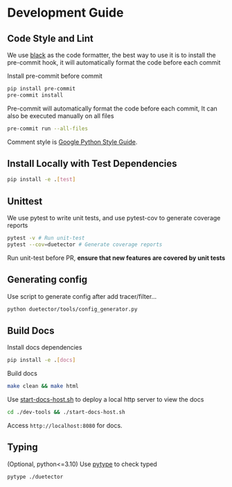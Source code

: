 # Development Guide

## Code Style and Lint

We use [black](https://github.com/psf/black) as the code formatter, the best way to use it is to install the pre-commit hook, it will automatically format the code before each commit

Install pre-commit before commit

```bash
pip install pre-commit
pre-commit install
```

Pre-commit will automatically format the code before each commit, It can also be executed manually on all files

```bash
pre-commit run --all-files
```

Comment style is [Google Python Style Guide](https://google.github.io/styleguide/pyguide.html#38-comments-and-docstrings).

## Install Locally with Test Dependencies

```bash
pip install -e .[test]
```

## Unittest

We use pytest to write unit tests, and use pytest-cov to generate coverage reports

```bash
pytest -v # Run unit-test
pytest --cov=duetector # Generate coverage reports
```

Run unit-test before PR, **ensure that new features are covered by unit tests**

## Generating config

Use script to generate config after add tracer/filter...

```bash
python duetector/tools/config_generator.py
```

## Build Docs

Install docs dependencies

```bash
pip install -e .[docs]
```

Build docs

```bash
make clean && make html
```

Use [start-docs-host.sh](dev-tools/start-docs-host.sh) to deploy a local http server to view the docs

```bash
cd ./dev-tools && ./start-docs-host.sh
```
Access `http://localhost:8080` for docs.

## Typing

(Optional, python<=3.10) Use [pytype](https://github.com/google/pytype) to check typed

```
pytype ./duetector
```
